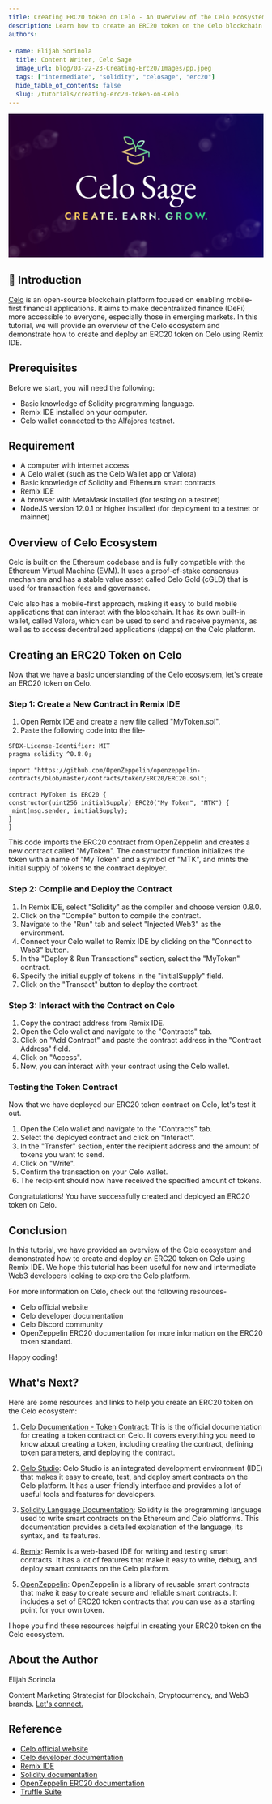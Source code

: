 ```yaml
---
title: Creating ERC20 token on Celo - An Overview of the Celo Ecosystem
description: Learn how to create an ERC20 token on the Celo blockchain using Remix IDE. Perfect for new and intermediate Web3 developers.
authors:

- name: Elijah Sorinola
  title: Content Writer, Celo Sage
  image_url: blog/03-22-23-Creating-Erc20/Images/pp.jpeg
  tags: ["intermediate", "solidity", "celosage", "erc20"]
  hide_table_of_contents: false
  slug: /tutorials/creating-erc20-token-on-Celo
---
```

![header](../../src/data-tutorials/showcase/celo-sage.png)

## 🌱 Introduction

[Celo](https://blog.celo.org/an-introductory-guide-to-celo-b185c62d3067) is an open-source blockchain platform focused on enabling mobile-first financial applications. It aims to make decentralized finance (DeFi) more accessible to everyone, especially those in emerging markets. In this tutorial, we will provide an overview of the Celo ecosystem and demonstrate how to create and deploy an ERC20 token on Celo using Remix IDE.

## Prerequisites

Before we start, you will need the following:

- Basic knowledge of Solidity programming language.
- Remix IDE installed on your computer.
- Celo wallet connected to the Alfajores testnet.

## Requirement 

- A computer with internet access
- A Celo wallet (such as the Celo Wallet app or Valora)
- Basic knowledge of Solidity and Ethereum smart contracts
- Remix IDE
- A browser with MetaMask installed (for testing on a testnet)
- NodeJS version 12.0.1 or higher installed (for deployment to a testnet or mainnet)

## Overview of Celo Ecosystem

Celo is built on the Ethereum codebase and is fully compatible with the Ethereum Virtual Machine (EVM). It uses a proof-of-stake consensus mechanism and has a stable value asset called Celo Gold (cGLD) that is used for transaction fees and governance.

Celo also has a mobile-first approach, making it easy to build mobile applications that can interact with the blockchain. It has its own built-in wallet, called Valora, which can be used to send and receive payments, as well as to access decentralized applications (dapps) on the Celo platform.

## Creating an ERC20 Token on Celo

Now that we have a basic understanding of the Celo ecosystem, let's create an ERC20 token on Celo.

### Step 1: Create a New Contract in Remix IDE

1. Open Remix IDE and create a new file called "MyToken.sol".
2. Paste the following code into the file-

```
SPDX-License-Identifier: MIT
pragma solidity ^0.8.0;

import "https://github.com/OpenZeppelin/openzeppelin-contracts/blob/master/contracts/token/ERC20/ERC20.sol";

contract MyToken is ERC20 {
constructor(uint256 initialSupply) ERC20("My Token", "MTK") {
_mint(msg.sender, initialSupply);
}
}
```

This code imports the ERC20 contract from OpenZeppelin and creates a new contract called "MyToken". The constructor function initializes the token with a name of "My Token" and a symbol of "MTK", and mints the initial supply of tokens to the contract deployer.


### Step 2: Compile and Deploy the Contract

1. In Remix IDE, select "Solidity" as the compiler and choose version 0.8.0.
2. Click on the "Compile" button to compile the contract.
3. Navigate to the "Run" tab and select "Injected Web3" as the environment.
4. Connect your Celo wallet to Remix IDE by clicking on the "Connect to Web3" button.
5. In the "Deploy & Run Transactions" section, select the "MyToken" contract.
6. Specify the initial supply of tokens in the "initialSupply" field.
7. Click on the "Transact" button to deploy the contract.

### Step 3: Interact with the Contract on Celo

1. Copy the contract address from Remix IDE.
2. Open the Celo wallet and navigate to the "Contracts" tab.
3. Click on "Add Contract" and paste the contract address in the "Contract Address" field.
4. Click on "Access".
5. Now, you can interact with your contract using the Celo wallet.

### Testing the Token Contract

Now that we have deployed our ERC20 token contract on Celo, let's test it out.

1. Open the Celo wallet and navigate to the "Contracts" tab.
2. Select the deployed contract and click on "Interact".
3. In the "Transfer" section, enter the recipient address and the amount of tokens you want to send.
4. Click on "Write".
5. Confirm the transaction on your Celo wallet.
6. The recipient should now have received the specified amount of tokens.

Congratulations! You have successfully created and deployed an ERC20 token on Celo.

## Conclusion

In this tutorial, we have provided an overview of the Celo ecosystem and demonstrated how to create and deploy an ERC20 token on Celo using Remix IDE. We hope this tutorial has been useful for new and intermediate Web3 developers looking to explore the Celo platform.

For more information on Celo, check out the following resources-

- Celo official website
- Celo developer documentation
- Celo Discord community
- OpenZeppelin ERC20 documentation for more information on the ERC20 token standard.

Happy coding!

## What's Next?

Here are some resources and links to help you create an ERC20 token on the Celo ecosystem:

1. [Celo Documentation - Token Contract](https://docs.celo.org/celo-codebase/protocol/smart-contracts/token-contracts): This is the official documentation for creating a token contract on Celo. It covers everything you need to know about creating a token, including creating the contract, defining token parameters, and deploying the contract.

2. [Celo Studio](https://celo.org/developers/studio/): Celo Studio is an integrated development environment (IDE) that makes it easy to create, test, and deploy smart contracts on the Celo platform. It has a user-friendly interface and provides a lot of useful tools and features for developers.

3. [Solidity Language Documentation](https://solidity.readthedocs.io/): Solidity is the programming language used to write smart contracts on the Ethereum and Celo platforms. This documentation provides a detailed explanation of the language, its syntax, and its features.

4. [Remix](https://remix.ethereum.org/): Remix is a web-based IDE for writing and testing smart contracts. It has a lot of features that make it easy to write, debug, and deploy smart contracts on the Celo platform.

5. [OpenZeppelin](https://openzeppelin.com/contracts/): OpenZeppelin is a library of reusable smart contracts that make it easy to create secure and reliable smart contracts. It includes a set of ERC20 token contracts that you can use as a starting point for your own token.

I hope you find these resources helpful in creating your ERC20 token on the Celo ecosystem.

## About the Author

Elijah Sorinola

Content Marketing Strategist for Blockchain, Cryptocurrency, and Web3 brands. [Let's connect.](https://www.linkedin.com/in/sorinola/)

## Reference

- [Celo official website](https://celo.org/)
- [Celo developer documentation](https://docs.celo.org/)
- [Remix IDE](https://remix.ethereum.org/)
- [Solidity documentation](https://docs.soliditylang.org/en/v0.8.19/)
- [OpenZeppelin ERC20 documentation](https://docs.openzeppelin.com/contracts/3.x/api/token/erc20)
- [Truffle Suite](https://trufflesuite.com/docs/truffle/overview)
